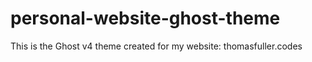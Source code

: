 # personal-website-ghost-theme
This is the Ghost v4 theme created for my website: thomasfuller.codes